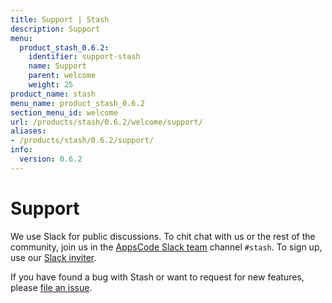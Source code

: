 ```yaml
---
title: Support | Stash
description: Support
menu:
  product_stash_0.6.2:
    identifier: support-stash
    name: Support
    parent: welcome
    weight: 25
product_name: stash
menu_name: product_stash_0.6.2
section_menu_id: welcome
url: /products/stash/0.6.2/welcome/support/
aliases:
- /products/stash/0.6.2/support/
info:
  version: 0.6.2
---
```


# Support

We use Slack for public discussions. To chit chat with us or the rest of the community, join us in the [AppsCode Slack team](https://appscode.slack.com/messages/C8NCX6N23/details/) channel `#stash`. To sign up, use our [Slack inviter](https://slack.appscode.com/).

If you have found a bug with Stash or want to request for new features, please [file an issue](https://github.com/appscode/stash/issues/new).
